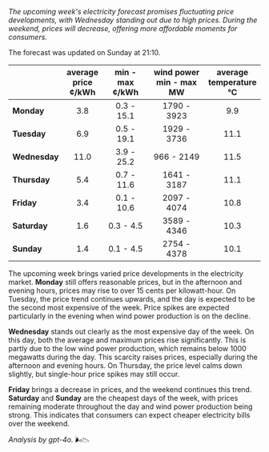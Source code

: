 *The upcoming week's electricity forecast promises fluctuating price developments, with Wednesday standing out due to high prices. During the weekend, prices will decrease, offering more affordable moments for consumers.*

The forecast was updated on Sunday at 21:10.

|             | average<br>price<br>¢/kWh | min - max<br>¢/kWh | wind power<br>min - max<br>MW | average<br>temperature<br>°C |
|:-------------|:----------------:|:----------------:|:-------------:|:-------------:|
| **Monday**   |         3.8         |       0.3 - 15.1       |     1790 - 3923     |          9.9          |
| **Tuesday**      |         6.9         |       0.5 - 19.1       |     1929 - 3736     |         11.1         |
| **Wednesday** |       11.0        |       3.9 - 25.2       |     966 - 2149      |         11.5         |
| **Thursday**     |         5.4         |       0.7 - 11.6       |     1641 - 3187     |         11.1         |
| **Friday**   |         3.4         |       0.1 - 10.6       |     2097 - 4074     |         10.8         |
| **Saturday**    |         1.6         |       0.3 - 4.5        |     3589 - 4346     |         10.3         |
| **Sunday**   |         1.4         |       0.1 - 4.5        |     2754 - 4378     |         10.1         |

The upcoming week brings varied price developments in the electricity market. **Monday** still offers reasonable prices, but in the afternoon and evening hours, prices may rise to over 15 cents per kilowatt-hour. On Tuesday, the price trend continues upwards, and the day is expected to be the second most expensive of the week. Price spikes are expected particularly in the evening when wind power production is on the decline.

**Wednesday** stands out clearly as the most expensive day of the week. On this day, both the average and maximum prices rise significantly. This is partly due to the low wind power production, which remains below 1000 megawatts during the day. This scarcity raises prices, especially during the afternoon and evening hours. On Thursday, the price level calms down slightly, but single-hour price spikes may still occur.

**Friday** brings a decrease in prices, and the weekend continues this trend. **Saturday** and **Sunday** are the cheapest days of the week, with prices remaining moderate throughout the day and wind power production being strong. This indicates that consumers can expect cheaper electricity bills over the weekend.

*Analysis by gpt-4o.* 🌬️📉
